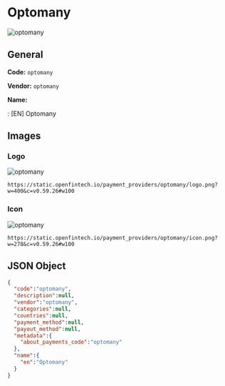 
# Optomany 
![optomany](https://static.openfintech.io/payment_providers/optomany/logo.png?w=400&c=v0.59.26#w100)  

## General 
 
**Code:** `optomany` 
 
**Vendor:** `optomany` 
 
**Name:** 
 
:	[EN] Optomany 
 

## Images 

### Logo 
 
![optomany](https://static.openfintech.io/payment_providers/optomany/logo.png?w=400&c=v0.59.26#w100)  

```
https://static.openfintech.io/payment_providers/optomany/logo.png?w=400&c=v0.59.26#w100
```  

### Icon 
 
![optomany](https://static.openfintech.io/payment_providers/optomany/icon.png?w=278&c=v0.59.26#w100)  

```
https://static.openfintech.io/payment_providers/optomany/icon.png?w=278&c=v0.59.26#w100
```  

## JSON Object 

```json
{
  "code":"optomany",
  "description":null,
  "vendor":"optomany",
  "categories":null,
  "countries":null,
  "payment_method":null,
  "payout_method":null,
  "metadata":{
    "about_payments_code":"optomany"
  },
  "name":{
    "en":"Optomany"
  }
}
```  
